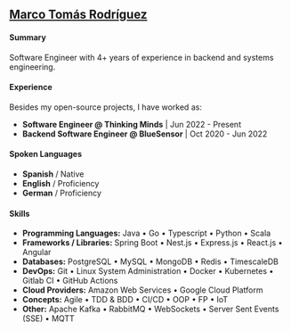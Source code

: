 ## [Marco Tomás Rodríguez](https://www.marcotomasrodriguez.com)

#### Summary

Software Engineer with 4+ years of experience in backend and systems engineering.

#### Experience

Besides my open-source projects, I have worked as:

- **Software Engineer  @ Thinking Minds** | Jun 2022 - Present
- **Backend Software Engineer @ BlueSensor** | Oct 2020 - Jun 2022
 
#### Spoken Languages

- **Spanish** / Native
- **English** / Proficiency
- **German** / Proficiency

#### Skills

- **Programming Languages:** Java • Go • Typescript • Python • Scala
- **Frameworks / Libraries:** Spring Boot • Nest.js • Express.js •  React.js • Angular
- **Databases:** PostgreSQL • MySQL • MongoDB • Redis • TimescaleDB
- **DevOps:** Git • Linux System Administration •  Docker • Kubernetes • Gitlab CI • GitHub Actions
- **Cloud Providers:** Amazon Web Services • Google Cloud Platform
- **Concepts:** Agile • TDD & BDD • CI/CD • OOP • FP • IoT
- **Other:** Apache Kafka • RabbitMQ • WebSockets • Server Sent Events (SSE) • MQTT
